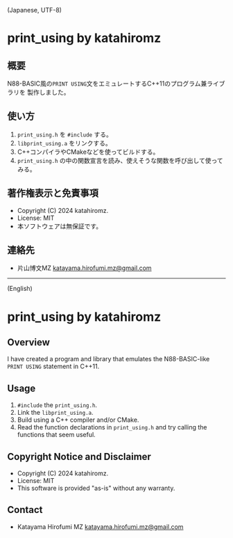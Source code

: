 ﻿(Japanese, UTF-8)

# print_using by katahiromz

## 概要

N88-BASIC風の`PRINT USING`文をエミュレートするC++11のプログラム兼ライブラリを
製作しました。

## 使い方

1. `print_using.h` を `#include` する。
2. `libprint_using.a` をリンクする。
3. C++コンパイラやCMakeなどを使ってビルドする。
4. `print_using.h` の中の関数宣言を読み、使えそうな関数を呼び出して使ってみる。

## 著作権表示と免責事項

- Copyright (C) 2024 katahiromz.
- License: MIT
- 本ソフトウェアは無保証です。

## 連絡先

- 片山博文MZ <katayama.hirofumi.mz@gmail.com>

---

(English)

# print_using by katahiromz

## Overview

I have created a program and library that emulates the N88-BASIC-like `PRINT USING` statement in C++11.

## Usage

1. `#include` the `print_using.h`.
2. Link the `libprint_using.a`.
3. Build using a C++ compiler and/or CMake.
4. Read the function declarations in `print_using.h` and try calling the functions that seem useful.

## Copyright Notice and Disclaimer

- Copyright (C) 2024 katahiromz.
- License: MIT
- This software is provided "as-is" without any warranty.

## Contact

- Katayama Hirofumi MZ <katayama.hirofumi.mz@gmail.com>
